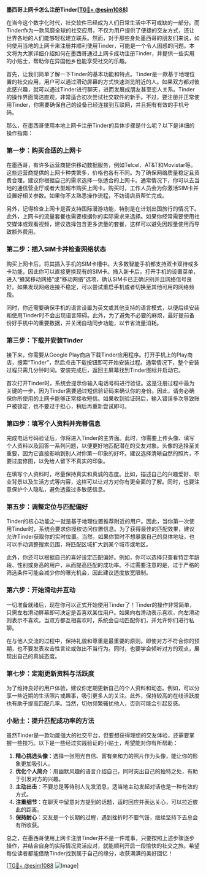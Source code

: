 **墨西哥上网卡怎么注册Tinder[[TG💪+ @esim1088](https://t.me/s/esim1088)]**

在当今这个数字化时代，社交软件已经成为人们日常生活中不可或缺的一部分。而Tinder作为一款风靡全球的社交应用，不仅为用户提供了便捷的交友方式，还让世界各地的人们能够轻松建立联系。然而，对于那些身处墨西哥的朋友们来说，如何使用当地的上网卡来注册并顺利使用Tinder，可能是一个令人困惑的问题。本文将为大家详细介绍如何在墨西哥通过上网卡成功注册Tinder，并提供一些实用的小贴士，帮助你在异国他乡也能享受社交的乐趣。

首先，让我们简单了解一下Tinder的基本功能和特点。Tinder是一款基于地理位置的社交应用，用户可以通过滑动屏幕的方式快速浏览附近的人。如果双方都对彼此感兴趣，就可以通过Tinder进行聊天，进而发展成朋友甚至恋人关系。Tinder的操作界面简洁直观，非常适合初次尝试社交软件的新手。不过，要注册并正常使用Tinder，你需要确保自己的设备已经连接到互联网，并且拥有有效的手机号码。

那么，在墨西哥使用本地上网卡注册Tinder的具体步骤是什么呢？以下是详细的操作指南：

### **第一步：购买合适的上网卡**
在墨西哥，有许多运营商提供移动数据服务，例如Telcel、AT&T和Movistar等。这些运营商提供的上网卡种类繁多，价格也各有不同。为了确保网络质量稳定且资费合理，建议你根据自己的需求选择一张适合的上网卡。通常情况下，你可以去当地的通信营业厅或者大型超市购买上网卡。购买时，工作人员会为你激活SIM卡并设置好相关参数。如果你不太熟悉操作流程，不妨请店员帮忙完成。

另外，记得检查上网卡是否支持国际漫游功能，特别是在计划出国旅行的情况下。此外，上网卡的流量套餐也需要根据你的实际需求来选择。如果你经常需要使用社交媒体或观看视频，建议选择包含更多流量的套餐，这样可以避免因超量使用而导致额外费用。

### **第二步：插入SIM卡并检查网络状态**
购买上网卡后，将其插入手机的SIM卡槽中。大多数智能手机都支持双卡双待或多卡功能，因此你可以直接更换现有的SIM卡。插入新卡后，打开手机的设置菜单，进入“蜂窝移动网络”或“移动网络”选项，确认SIM卡已正确识别并且网络信号良好。如果发现网络连接不稳定，可以尝试重启手机或者切换至其他可用的网络频段。

同时，你还需要确保手机的语言设置为英文或其他支持的语言模式，以便后续安装和使用Tinder时不会出现语言障碍。此外，为了避免不必要的麻烦，最好提前备份好手机中的重要数据，并关闭自动同步功能，以节省流量消耗。

### **第三步：下载并安装Tinder**
接下来，你需要从Google Play商店下载Tinder应用程序。打开手机上的Play商店，搜索“Tinder”，然后点击下载按钮即可开始安装过程。通常情况下，整个安装过程只需几分钟时间。安装完成后，返回主屏幕找到Tinder图标并启动它。

首次打开Tinder时，系统会提示你输入电话号码进行验证。这是注册过程中最为关键的一步，因为Tinder需要通过短信验证码来确认你的身份。因此，请务必确保你所使用的上网卡能够正常接收短信。如果收到验证码后，输入错误多次导致账户被锁定，也不要过于担心，稍后再重新尝试即可。

### **第四步：填写个人资料并完善信息**
完成电话号码验证后，你将进入Tinder的主界面。此时，你需要上传头像、填写个人资料以及回答一系列问题，以便更好地匹配潜在的交友对象。头像的选择至关重要，因为它直接影响到别人对你第一印象的好坏。建议选择清晰自然的照片，不要过度修图，以免给人留下不真实的印象。

在填写个人资料时，尽量保持真实和真诚的态度。比如，描述自己的兴趣爱好、职业背景以及生活方式等内容，这样可以让对方对你有更全面的了解。同时，也要注意保护个人隐私，避免透露过多敏感信息。

### **第五步：调整定位与匹配偏好**
Tinder的核心功能之一就是基于地理位置推荐附近的用户。因此，当你第一次使用Tinder时，系统会要求你授权访问位置信息。为了获得最佳的匹配效果，建议允许Tinder获取你的实时位置。当然，如果你暂时不想暴露自己的具体地址，也可以手动调整搜索范围，将匹配区域扩大到某个城市或地区。

此外，你还可以根据自己的喜好设定匹配偏好。例如，你可以选择只查看特定年龄段、性别或身高的用户，从而提高匹配的成功率。不过需要注意的是，过于严格的筛选条件可能会减少你的曝光机会，因此建议适度放宽限制。

### **第六步：开始滑动并互动**
一切准备就绪后，现在你可以正式开始使用Tinder了！Tinder的操作非常简单，只需左右滑动屏幕即可决定是否喜欢某位用户。如果向右滑动表示喜欢，向左滑动则表示不喜欢。当双方都互相喜欢时，系统会自动匹配你们，并允许你们进行私聊。

在与他人交流的过程中，保持礼貌和尊重是最重要的原则。即使对方不符合你的预期，也不要发表攻击性言论或做出不当行为。同时，也要学会倾听对方的观点，展现出自己的真诚态度。

### **第七步：定期更新资料与活跃度**
为了维持良好的用户体验，建议你定期更新自己的个人资料和动态。例如，可以分享一些近期的生活照片或趣事，吸引更多人的关注。此外，保持较高的在线活跃度也有助于提高匹配几率。当然，切勿频繁骚扰他人，否则可能会引起反感。

### **小贴士：提升匹配成功率的方法**
虽然Tinder是一款功能强大的社交平台，但要想获得理想的交友体验，还需要掌握一些技巧。以下是一些经过实践验证的小贴士，希望能对你有所帮助：

1. **精心挑选头像**：选择一张阳光自信、富有亲和力的照片作为头像，能让你的形象更加吸引人。
2. **优化个人简介**：用幽默风趣的语言介绍自己，同时突出自己的独特之处，有助于引发对方的兴趣。
3. **主动出击**：不要总是等待别人先发消息，适当地主动发起对话也是一种有效的方式。
4. **注重细节**：在聊天中留意对方提到的话题，适时回应并表达关心，可以拉近彼此的距离。
5. **保持耐心**：交友是一个长期的过程，遇到挫折时不要气馁，继续坚持下去总会有所收获。

总之，在墨西哥使用上网卡注册Tinder并不是一件难事，只要按照上述步骤逐步操作，并结合自身的实际情况灵活应对，就能顺利开启一段愉快的社交之旅。希望每位读者都能借助Tinder找到属于自己的缘分，收获满满的美好回忆！

[[TG💪+ @esim1088](https://t.me/s/esim1088) ![Image](https://i.postimg.cc/4NQfJmqS/Snipaste-2025-05-13-00-14-12.png)]